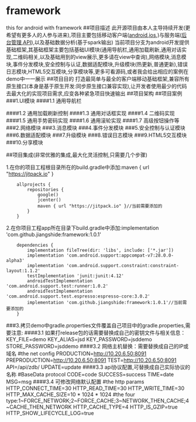 # framework
this for android with framework
##项目描述
此开源项目由本人主导持续开发(更希望有更多人的人参与进来),项目主要包括移动客户端([android](https://github.com/jiangshide/framework),[ios](https://github.com/jiangshide/ios),)与服务端([后台管理](https://github.com/jiangshide/backstage),[API](https://github.com/jiangshide/zd112_api)),以及基础数据分析(基于spark输出)
当前项目分支为android开发提供基础框架,其基础框架主要包括基础UI模块(通用导航栏,通用加载刷新,通用对话实现,二维码相关,以及基础用到的view展示,更多请在view中查询),网络模块,消息模块,事件分发模块,安全控制与认证,数据适配模块,升级模块(热更新,普通更新),错误日志模块,HTML5交互模块,分享模块等,更多可看源码,或者我会给出相应的案例在demo中一一展示
##项目目的
打造最简单与最全的客户端移动基础框架,兼容所有原生接口(本身是基于原生开发:同步原生接口兼容实现),让开发者使用最少的代码去最大化的实现项目需求,应变各种紧急项目快速输出
##项目架构
##项目案例
###1.UI模块
####1.1 通用导航栏

####1.2 通用加载刷新控制
####1.3 通用对话框实现
####1.4 二维码实现
####1.5 通用手势密码实现
####1.6 通用滚轮实现
####1.7 高级按钮操作等
###2.网络模块
###3.消息模块
###4.事件分发模块
###5.安全控制与认证模块
###6.数据适配模块
###7.升级模块
###8.错误日志模块
###9.HTML5交互模块
###10.分享模块

##项目集成(非常优雅的集成,最大化灵活控制,只需要几个步骤)

1.在你的项目工程根目录所在的build.gradle中添加:maven { url "https://jitpack.io" }

        allprojects {
            repositories {
                google()
                jcenter()
                maven { url "https://jitpack.io" }//当前需要添加的
            }
        }
        
2.在你项目工程app所在目录下build.gradle中添加:implementation 'com.github.jiangshide:framework:1.0.1'

        dependencies {
            implementation fileTree(dir: 'libs', include: ['*.jar'])
            implementation 'com.android.support:appcompat-v7:28.0.0-alpha3'
            implementation 'com.android.support.constraint:constraint-layout:1.1.2'
            testImplementation 'junit:junit:4.12'
            androidTestImplementation 'com.android.support.test:runner:1.0.2'
            androidTestImplementation 'com.android.support.test.espresso:espresso-core:3.0.2'
            implementation 'com.github.jiangshide:framework:1.0.1'//当前需要添加的
        }
        
###3.拷贝demo中gradle.properties文件覆盖自己项目中的gradle.properties,需要注意:
####3.1 如果打release包的话需要替换成自己的密钥文件与相关信息：
        KEY_FILE=demo
        KEY_ALIAS=jsd
        KEY_PASSWORD=jsddemo
        STORE_PASSWORD=jsddemo
####3.2 网络主机替换：需要替换成自己的IP或域名
    #the net config
    PRODUCTION=http://10.20.6.50:8091
    PREPRODUCTION=http://10.20.6.50:8091
    TEST=http://10.20.6.50:8091
    API=/api/zdb/
    UPDATE=update
####3.3 api协议配置,可替换成自己实际协议的名称
    #BaseData protocol
    CODE=code
    SUCCESS=success
    TIME=date
    MSG=msg
####3.4 可修改网络默认配置
#the http params
HTTP_CONNECT_TIME=30
HTTP_READ_TIME=30
HTTP_WRITE_TIME=30
HTTP_MAX_CACHE_SIZE=10 * 1024 * 1024
#the four type:1~FORCE_NETWORK;2~FORCE_CACHE;3~NETWORK_THEN_CACHE;4~CACHE_THEN_NETWORK
HTTP_CACHE_TYPE=4
HTTP_IS_GZIP=true
HTTP_SHOW_LIFECYCLE_LOG=true

